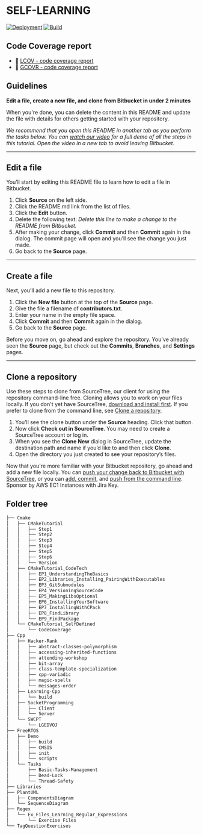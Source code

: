 # SELF-LEARNING

[![Deployment](https://github.com/SangTruongTan/self-learning/actions/workflows/jekyll-gh-pages.yml/badge.svg)](https://github.com/SangTruongTan/self-learning/actions/workflows/jekyll-gh-pages.yml) [![Build](https://github.com/SangTruongTan/self-learning/actions/workflows/github-actions-cmake.yml/badge.svg)](https://github.com/SangTruongTan/self-learning/actions/workflows/github-actions-cmake.yml)

## Code Coverage report
* 📄 [LCOV - code coverage report](https://sangtruongtan.github.io/self-learning/Cmake/CMakeTutorial_SelfDefined/CodeCoverage/coverages/CodeCoverage_coverage_lcov)
* 📄 [GCOVR - code coverage report](https://sangtruongtan.github.io/self-learning/Cmake/CMakeTutorial_SelfDefined/CodeCoverage/coverages/CodeCoverage_coverage_gcovr)

## Guidelines

**Edit a file, create a new file, and clone from Bitbucket in under 2 minutes**

When you're done, you can delete the content in this README and update the file with details for others getting started with your repository.

*We recommend that you open this README in another tab as you perform the tasks below. You can [watch our video](https://youtu.be/0ocf7u76WSo) for a full demo of all the steps in this tutorial. Open the video in a new tab to avoid leaving Bitbucket.*

---

## Edit a file

You’ll start by editing this README file to learn how to edit a file in Bitbucket.

1. Click **Source** on the left side.
2. Click the README.md link from the list of files.
3. Click the **Edit** button.
4. Delete the following text: *Delete this line to make a change to the README from Bitbucket.*
5. After making your change, click **Commit** and then **Commit** again in the dialog. The commit page will open and you’ll see the change you just made.
6. Go back to the **Source** page.

---

## Create a file

Next, you’ll add a new file to this repository.

1. Click the **New file** button at the top of the **Source** page.
2. Give the file a filename of **contributors.txt**.
3. Enter your name in the empty file space.
4. Click **Commit** and then **Commit** again in the dialog.
5. Go back to the **Source** page.

Before you move on, go ahead and explore the repository. You've already seen the **Source** page, but check out the **Commits**, **Branches**, and **Settings** pages.

---

## Clone a repository

Use these steps to clone from SourceTree, our client for using the repository command-line free. Cloning allows you to work on your files locally. If you don't yet have SourceTree, [download and install first](https://www.sourcetreeapp.com/). If you prefer to clone from the command line, see [Clone a repository](https://confluence.atlassian.com/x/4whODQ).

1. You’ll see the clone button under the **Source** heading. Click that button.
2. Now click **Check out in SourceTree**. You may need to create a SourceTree account or log in.
3. When you see the **Clone New** dialog in SourceTree, update the destination path and name if you’d like to and then click **Clone**.
4. Open the directory you just created to see your repository’s files.

Now that you're more familiar with your Bitbucket repository, go ahead and add a new file locally. You can [push your change back to Bitbucket with SourceTree](https://confluence.atlassian.com/x/iqyBMg), or you can [add, commit,](https://confluence.atlassian.com/x/8QhODQ) and [push from the command line](https://confluence.atlassian.com/x/NQ0zDQ).
Sponsor by AWS EC1 Instances with Jira Key.

## Folder tree

```bash
├── Cmake
│   ├── CMakeTutorial
│   │   ├── Step1
│   │   ├── Step2
│   │   ├── Step3
│   │   ├── Step4
│   │   ├── Step5
│   │   ├── Step6
│   │   └── Version
│   ├── CMakeTutorial_CodeTech
│   │   ├── EP1_UnderstandingTheBasics
│   │   ├── EP2_Libraries_Installing_PairingWithExecutables
│   │   ├── EP3_GitSubmodules
│   │   ├── EP4_VersioningSourceCode
│   │   ├── EP5_MakingLibsOptional
│   │   ├── EP6_InstallingYourSoftware
│   │   ├── EP7_InstallingWithCPack
│   │   ├── EP8_FindLibrary
│   │   └── EP9_FindPackage
│   └── CMakeTutorial_SelfDefined
│       └── CodeCoverage
├── Cpp
│   ├── Hacker-Rank
│   │   ├── abstract-classes-polymorphism
│   │   ├── accessing-inherited-functions
│   │   ├── attending-workshop
│   │   ├── bit-array
│   │   ├── class-template-specialization
│   │   ├── cpp-variadic
│   │   ├── magic-spells
│   │   └── messages-order
│   ├── Learning-Cpp
│   │   └── build
│   ├── SocketProgramming
│   │   ├── Client
│   │   └── Server
│   └── SWCPT
│       └── LGEDVOJ
├── FreeRTOS
│   ├── Demo
│   │   ├── build
│   │   ├── CMSIS
│   │   ├── init
│   │   └── scripts
│   └── Tasks
│       ├── Basic-Tasks-Management
│       ├── Dead-Lock
│       └── Thread-Safety
├── Libraries
├── PlantUML
│   ├── ComponentsDiagram
│   └── SequenceDiagram
├── Regex
│   └── Ex_Files_Learning_Regular_Expressions
│       └── Exercise Files
└── TagQuestionExercises
```
